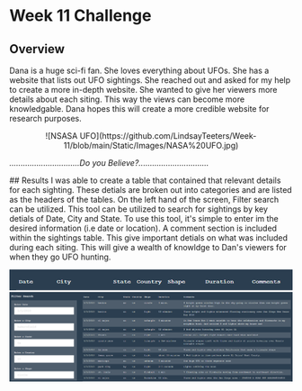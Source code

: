 # Week 11 Challenge

## Overview
 Dana is a huge sci-fi fan. She loves everything about UFOs. She has a website that lists out UFO sightings. She reached out and asked for my help to create a more in-depth website. She wanted to give her viewers more details about each siting. This way the views can become more knowledgable. Dana hopes this will create a more credible website for research purposes.
 
 <p align="center">
![NSASA UFO](https://github.com/LindsayTeeters/Week-11/blob/main/Static/Images/NASA%20UFO.jpg)
 
<i>...............................Do you Believe?...............................</i>
 </p>
## Results
 I was able to create a table that contained that relevant details for each sighting. These detials are broken out into categories and are listed as the headers of the tables. On the left hand of the screen, Filter search can be utilized. This tool can be utilized to search for sightings by key detials of Date, City and State. To use this tool, it's simple to enter im the desired information (i.e date or location). A comment section is included within the sightings table. This give important detials on what was included during each siting. This will give a wealth of knowldge to Dan's viewers for when they go UFO hunting. 

![Headers](https://github.com/LindsayTeeters/Week-11/blob/main/Static/Images/Header%20Bar.png?raw=true)
![Table and filter](https://github.com/LindsayTeeters/Week-11/blob/main/Static/Images/Table%20and%20Filter.png)

  
 
